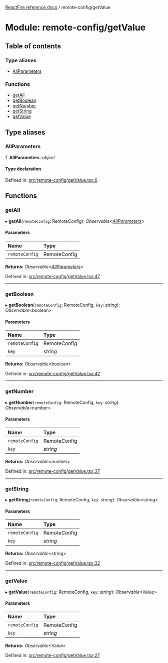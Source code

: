 [ReactFire reference docs](../README.md) / remote-config/getValue

# Module: remote-config/getValue

## Table of contents

### Type aliases

- [AllParameters](remote_config_getvalue.md#allparameters)

### Functions

- [getAll](remote_config_getvalue.md#getall)
- [getBoolean](remote_config_getvalue.md#getboolean)
- [getNumber](remote_config_getvalue.md#getnumber)
- [getString](remote_config_getvalue.md#getstring)
- [getValue](remote_config_getvalue.md#getvalue)

## Type aliases

### AllParameters

Ƭ **AllParameters**: *object*

#### Type declaration

Defined in: [src/remote-config/getValue.tsx:6](https://github.com/FirebaseExtended/reactfire/blob/main/src/remote-config/getValue.tsx#L6)

## Functions

### getAll

▸ **getAll**(`remoteConfig`: RemoteConfig): *Observable*<[*AllParameters*](remote_config_getvalue.md#allparameters)\>

#### Parameters

| Name | Type |
| :------ | :------ |
| `remoteConfig` | RemoteConfig |

**Returns:** *Observable*<[*AllParameters*](remote_config_getvalue.md#allparameters)\>

Defined in: [src/remote-config/getValue.tsx:47](https://github.com/FirebaseExtended/reactfire/blob/main/src/remote-config/getValue.tsx#L47)

___

### getBoolean

▸ **getBoolean**(`remoteConfig`: RemoteConfig, `key`: *string*): *Observable*<boolean\>

#### Parameters

| Name | Type |
| :------ | :------ |
| `remoteConfig` | RemoteConfig |
| `key` | *string* |

**Returns:** *Observable*<boolean\>

Defined in: [src/remote-config/getValue.tsx:42](https://github.com/FirebaseExtended/reactfire/blob/main/src/remote-config/getValue.tsx#L42)

___

### getNumber

▸ **getNumber**(`remoteConfig`: RemoteConfig, `key`: *string*): *Observable*<number\>

#### Parameters

| Name | Type |
| :------ | :------ |
| `remoteConfig` | RemoteConfig |
| `key` | *string* |

**Returns:** *Observable*<number\>

Defined in: [src/remote-config/getValue.tsx:37](https://github.com/FirebaseExtended/reactfire/blob/main/src/remote-config/getValue.tsx#L37)

___

### getString

▸ **getString**(`remoteConfig`: RemoteConfig, `key`: *string*): *Observable*<string\>

#### Parameters

| Name | Type |
| :------ | :------ |
| `remoteConfig` | RemoteConfig |
| `key` | *string* |

**Returns:** *Observable*<string\>

Defined in: [src/remote-config/getValue.tsx:32](https://github.com/FirebaseExtended/reactfire/blob/main/src/remote-config/getValue.tsx#L32)

___

### getValue

▸ **getValue**(`remoteConfig`: RemoteConfig, `key`: *string*): *Observable*<Value\>

#### Parameters

| Name | Type |
| :------ | :------ |
| `remoteConfig` | RemoteConfig |
| `key` | *string* |

**Returns:** *Observable*<Value\>

Defined in: [src/remote-config/getValue.tsx:27](https://github.com/FirebaseExtended/reactfire/blob/main/src/remote-config/getValue.tsx#L27)
